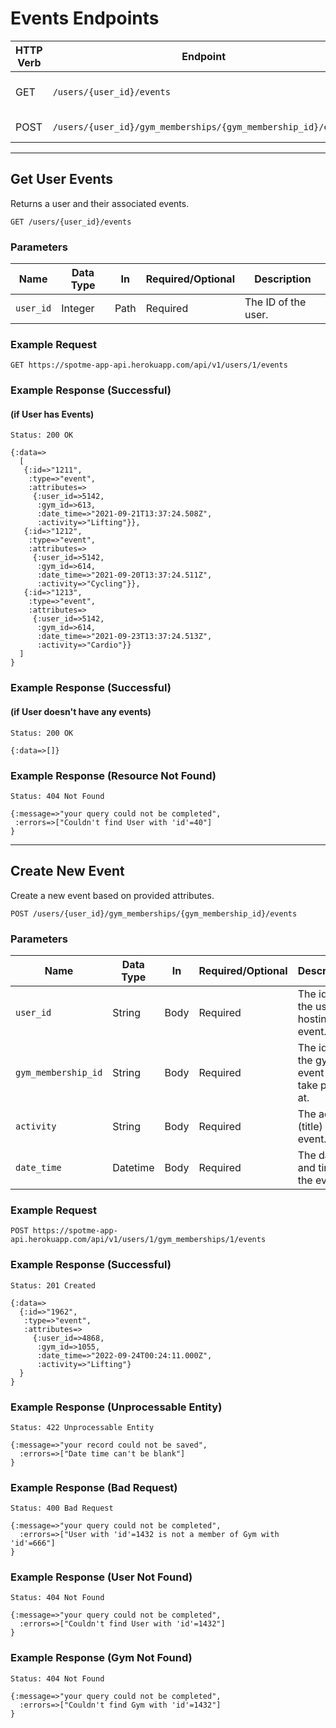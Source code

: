 # Events Endpoints

HTTP Verb | Endpoint                   | Description                | Link
----------|----------------------------|----------------------------|---------------------------
GET       | `/users/{user_id}/events` | Get a user's events.     | [Link](#get-user-events)
POST       | `/users/{user_id}/gym_memberships/{gym_membership_id}/events` | Create a new event.     | [Link](#create-new-event)


---

## Get User Events

Returns a user and their associated events.

```
GET /users/{user_id}/events
```


### Parameters

Name       | Data Type    | In    | Required/Optional | Description
-----------|--------------|-------|-------------------|------------
`user_id` | Integer | Path | Required | The ID of the user.

### Example Request

```
GET https://spotme-app-api.herokuapp.com/api/v1/users/1/events
```

### Example Response (Successful)
#### (if User has Events)
```
Status: 200 OK
```

```
{:data=>
  [
   {:id=>"1211",
    :type=>"event",
    :attributes=>
     {:user_id=>5142,
      :gym_id=>613,
      :date_time=>"2021-09-21T13:37:24.508Z",
      :activity=>"Lifting"}},
   {:id=>"1212",
    :type=>"event",
    :attributes=>
     {:user_id=>5142,
      :gym_id=>614,
      :date_time=>"2021-09-20T13:37:24.511Z",
      :activity=>"Cycling"}},
   {:id=>"1213",
    :type=>"event",
    :attributes=>
     {:user_id=>5142,
      :gym_id=>614,
      :date_time=>"2021-09-23T13:37:24.513Z",
      :activity=>"Cardio"}}
  ]
}
```

### Example Response (Successful)
#### (if User doesn't have any events)

```
Status: 200 OK
```

```
{:data=>[]}
```

### Example Response (Resource Not Found)

```
Status: 404 Not Found
```

```
{:message=>"your query could not be completed",
 :errors=>["Couldn't find User with 'id'=40"]
}
```

---

## Create New Event

Create a new event based on provided attributes.

```
POST /users/{user_id}/gym_memberships/{gym_membership_id}/events
```


### Parameters

Name       | Data Type    | In    | Required/Optional | Description
-----------|--------------|-------|-------------------|------------
`user_id` | String | Body | Required | The id of the user hosting the event.
`gym_membership_id` | String | Body | Required | The id of the gym the event will take place at.
`activity` | String | Body | Required | The activity (title) of the event.
`date_time` | Datetime | Body | Required | The date and time of the event.


### Example Request

```
POST https://spotme-app-api.herokuapp.com/api/v1/users/1/gym_memberships/1/events
```

### Example Response (Successful)

```
Status: 201 Created
```

```
{:data=>
  {:id=>"1962",
   :type=>"event",
   :attributes=>
     {:user_id=>4868,
      :gym_id=>1055,
      :date_time=>"2022-09-24T00:24:11.000Z",
      :activity=>"Lifting"}
  }
}
```

### Example Response (Unprocessable Entity)

```
Status: 422 Unprocessable Entity
```

```
{:message=>"your record could not be saved",
  :errors=>["Date time can't be blank"]
}
```

### Example Response (Bad Request)

```
Status: 400 Bad Request
```

```
{:message=>"your query could not be completed",
  :errors=>["User with 'id'=1432 is not a member of Gym with 'id'=666"]
}
```

### Example Response (User Not Found)

```
Status: 404 Not Found
```

```
{:message=>"your query could not be completed",
  :errors=>["Couldn't find User with 'id'=1432"]
}
```

### Example Response (Gym Not Found)

```
Status: 404 Not Found
```

```
{:message=>"your query could not be completed",
  :errors=>["Couldn't find Gym with 'id'=1432"]
}
```
